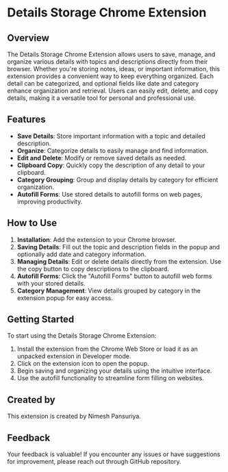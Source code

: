 # Details Storage Chrome Extension

## Overview

The Details Storage Chrome Extension allows users to save, manage, and organize various details with topics and descriptions directly from their browser. Whether you're storing notes, ideas, or important information, this extension provides a convenient way to keep everything organized. Each detail can be categorized, and optional fields like date and category enhance organization and retrieval. Users can easily edit, delete, and copy details, making it a versatile tool for personal and professional use.

## Features

- **Save Details**: Store important information with a topic and detailed description.
- **Organize**: Categorize details to easily manage and find information.
- **Edit and Delete**: Modify or remove saved details as needed.
- **Clipboard Copy**: Quickly copy the description of any detail to your clipboard.
- **Category Grouping**: Group and display details by category for efficient organization.
- **Autofill Forms**: Use stored details to autofill forms on web pages, improving productivity.

## How to Use

1. **Installation**: Add the extension to your Chrome browser.
2. **Saving Details**: Fill out the topic and description fields in the popup and optionally add date and category information.
3. **Managing Details**: Edit or delete details directly from the extension. Use the copy button to copy descriptions to the clipboard.
4. **Autofill Forms**: Click the "Autofill Forms" button to autofill web forms with your stored details.
5. **Category Management**: View details grouped by category in the extension popup for easy access.

## Getting Started

To start using the Details Storage Chrome Extension:

1. Install the extension from the Chrome Web Store or load it as an unpacked extension in Developer mode.
2. Click on the extension icon to open the popup.
3. Begin saving and organizing your details using the intuitive interface.
4. Use the autofill functionality to streamline form filling on websites.

## Created by

This extension is created by Nimesh Pansuriya.

## Feedback

Your feedback is valuable! If you encounter any issues or have suggestions for improvement, please reach out through GitHub repository.
